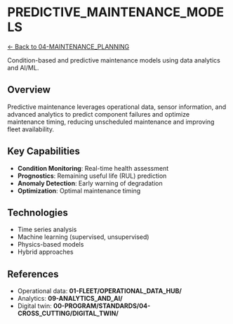 # PREDICTIVE_MAINTENANCE_MODELS


[← Back to 04-MAINTENANCE_PLANNING](../00-README.md)

Condition-based and predictive maintenance models using data analytics and AI/ML.

## Overview

Predictive maintenance leverages operational data, sensor information, and advanced analytics to predict component failures and optimize maintenance timing, reducing unscheduled maintenance and improving fleet availability.

## Key Capabilities

- **Condition Monitoring**: Real-time health assessment
- **Prognostics**: Remaining useful life (RUL) prediction
- **Anomaly Detection**: Early warning of degradation
- **Optimization**: Optimal maintenance timing

## Technologies

- Time series analysis
- Machine learning (supervised, unsupervised)
- Physics-based models
- Hybrid approaches

## References
- Operational data: **01-FLEET/OPERATIONAL_DATA_HUB/**
- Analytics: **09-ANALYTICS_AND_AI/**
- Digital twin: **00-PROGRAM/STANDARDS/04-CROSS_CUTTING/DIGITAL_TWIN/**
